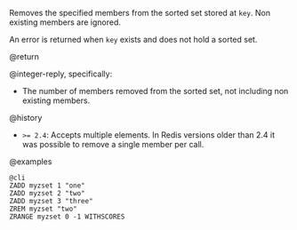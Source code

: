 Removes the specified members from the sorted set stored at `key`. Non existing
members are ignored.

An error is returned when `key` exists and does not hold a sorted set.

@return

@integer-reply, specifically:

* The number of members removed from the sorted set, not including non existing
  members.

@history

* `>= 2.4`: Accepts multiple elements. In Redis versions older than 2.4 it was
  possible to remove a single member per call.

@examples

    @cli
    ZADD myzset 1 "one"
    ZADD myzset 2 "two"
    ZADD myzset 3 "three"
    ZREM myzset "two"
    ZRANGE myzset 0 -1 WITHSCORES
